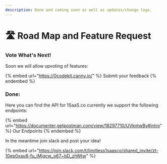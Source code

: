 ```yaml
---
description: Done and coming soon as well as updates/change logs.
---
```


# 🛣 Road Map and Feature Request

### Vote What's Next!

Soon we will allow upvoting of features:

{% embed url="https://0codekit.canny.io/" %}
Submit your feedback
{% endembed %}

### Done:

Here you can find the API for 1SaaS.co currently we support the following endpoints:

{% embed url="https://documenter.getpostman.com/view/18297710/UVkntwBv#intro" %}
Our Endpoints
{% endembed %}

In the meantime join slack and post your idea!

{% embed url="https://join.slack.com/t/limitless1saasco/shared_invite/zt-10ep0xau8-fu_iMjqcw_o67~bD_zhWtw" %}
